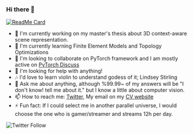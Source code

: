 ### Hi there 👋

[![ReadMe Card](https://github-readme-stats.vercel.app/api?username=Nikronic&show_icons=true)](https://github.com/mahmoud-eskandari/Nikronic)


- 🔭 I'm currently working on my master's thesis about 3D context-aware scene representation.
- 🌱 I'm currently learning Finite Element Models and Topology Optimizations
- 👯 I'm looking to collaborate on PyTorch framework and I am mostly active on [PyTorch Discuss](https://discuss.pytorch.org/u/nikronic/summary)
- 🤔 I'm looking for help with anything!
- 🎶 I'd love to learn violin to understand godess of it; Lindsey Stirling
- 💬 Ask me about anything, although %99.99~ of my answers will be "I don't know! tell me about it." but I know a little about computer vision.
- 📫 How to reach me: [Twitter](https://twitter.com/NIkronic), My email on my [CV website](https://nikronic.github.io)
- ⚡ Fun fact: If I could select me in another parallel universe, I would choose the one who is gamer/streamer and streams 12h per day.

![Twitter Follow](https://img.shields.io/twitter/follow/Nikronic?style=social)
